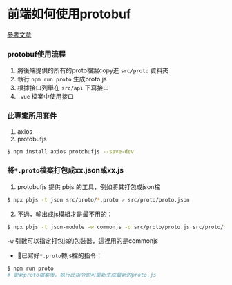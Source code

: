 # 前端如何使用protobuf
[參考文章](https://www.itread01.com/lcpql.html)

### protobuf使用流程
1. 將後端提供的所有的proto檔案copy進 `src/proto` 資料夾
2. 執行 `npm run proto` 生成proto.js
3. 根據接口列舉在 `src/api` 下寫接口
4. `.vue` 檔案中使用接口

### 此專案所用套件
1) axios
2) protobufjs
```bash
$ npm install axios protobufjs --save-dev
```

### 將`*.proto`檔案打包成xx.json或xx.js
1) protobufjs 提供 pbjs 的工具，例如將其打包成json檔
```bash
$ npx pbjs -t json src/proto/*.proto > src/proto/proto.json
```

2) 不過，輸出成js模組才是最不用的：
```bash
$ npx pbjs -t json-module -w commonjs -o src/proto/proto.js src/proto/*.proto
```
```-w``` 引數可以指定打包js的包裝器，這裡用的是commonjs

- 已寫好`*.proto`轉js檔的指令：
```bash
$ npm run proto
# 更新proto檔案後，執行此指令即可重新生成最新的proto.js
```